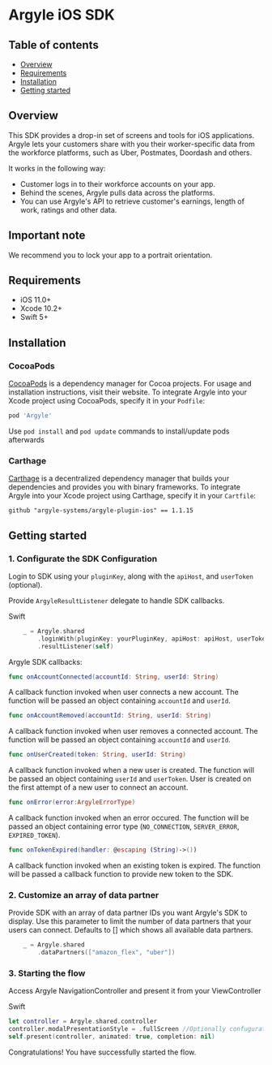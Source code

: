 # Argyle iOS SDK

## Table of contents

* [Overview](#overview)
* [Requirements](#requirements)
* [Installation](#installation)
* [Getting started](#getting-started)

## Overview

This SDK provides a drop-in set of screens and tools for iOS applications. Argyle lets your customers share with you their worker-specific data from the workforce platforms, such as Uber, Postmates, Doordash and others. 

It works in the following way:

- Customer logs in to their workforce accounts on your app.
- Behind the scenes, Argyle pulls data across the platforms.
- You can use Argyle's API to retrieve customer's earnings, length of work, ratings and other data.

## Important note

We recommend you to lock your app to a portrait orientation.

## Requirements

- iOS 11.0+
- Xcode 10.2+
- Swift 5+

## Installation

### CocoaPods

[CocoaPods](https://cocoapods.org) is a dependency manager for Cocoa projects. For usage and installation instructions, visit their website. To integrate Argyle into your Xcode project using CocoaPods, specify it in your `Podfile`:

```ruby
pod 'Argyle'
```

Use `pod install` and `pod update` commands to install/update pods afterwards

### Carthage

[Carthage](https://github.com/Carthage/Carthage) is a decentralized dependency manager that builds your dependencies and provides you with binary frameworks. To integrate Argyle into your Xcode project using Carthage, specify it in your `Cartfile`:

```ogdl
github "argyle-systems/argyle-plugin-ios" == 1.1.15
```

## Getting started


### 1. Configurate the SDK Configuration

Login to SDK using your `pluginKey`, along with the `apiHost`, and `userToken` (optional).

Provide `ArgyleResultListener` delegate to handle SDK callbacks.

Swift

``` swift
    _ = Argyle.shared
        .loginWith(pluginKey: yourPluginKey, apiHost: apiHost, userToken: token)
        .resultListener(self)
```

Argyle SDK callbacks:

``` swift
func onAccountConnected(accountId: String, userId: String)
```
A callback function invoked when user connects a new account. The function will be passed an object containing `accountId` and `userId`.

``` swift
func onAccountRemoved(accountId: String, userId: String)
```
A callback function invoked when user removes a connected account. The function will be passed an object containing `accountId` and `userId`.

``` swift
func onUserCreated(token: String, userId: String)
```
A callback function invoked when a new user is created. The function will be passed an object containing `userId` and `userToken`. User is created on the first attempt of a new user to connect an account.

``` swift
func onError(error:ArgyleErrorType)
```
A callback function invoked when an error occured. The function will be passed an object containing error type (`NO_CONNECTION`, `SERVER_ERROR`, `EXPIRED_TOKEN`). 

``` swift
func onTokenExpired(handler: @escaping (String)->())
```
A callback function invoked when an existing token is expired. The function will be passed a callback function to provide new token to the SDK.

### 2. Customize an array of data partner

Provide SDK with an array of data partner IDs you want Argyle's SDK to display. Use this parameter to limit the number of data partners that your users can connect. Defaults to [] which shows all available data partners.

``` swift
    _ = Argyle.shared
        .dataPartners(["amazon_flex", "uber"])
```

### 3. Starting the flow

Access Argyle NavigationController and present it from your ViewController

Swift 

``` swift
let controller = Argyle.shared.controller
controller.modalPresentationStyle = .fullScreen //Optionally confugurate presentation style
self.present(controller, animated: true, completion: nil)
```

Congratulations! You have successfully started the flow.
